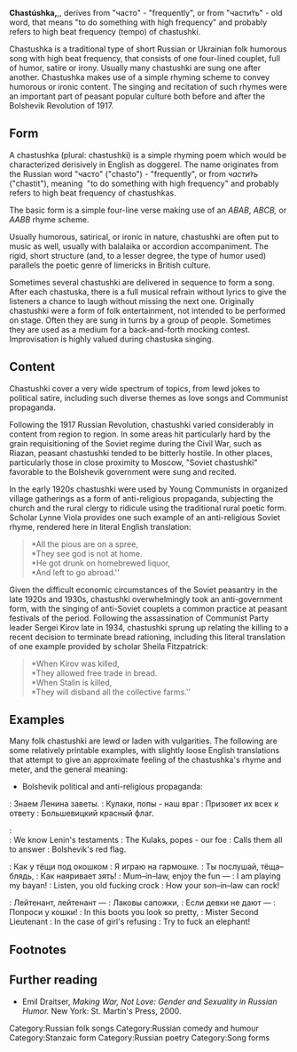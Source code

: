 **Chastúshka,**,, derives from "часто" - "frequently", or from
"части́ть" - old word, that means "to do something with high frequency"
and probably refers to high beat frequency (tempo) of chastushki.

Chastushka is a traditional type of short Russian or Ukrainian folk
humorous song with high beat frequency, that consists of one four-lined
couplet, full of humor, satire or irony. Usually many chastushki are
sung one after another. Chastushka makes use of a simple rhyming scheme
to convey humorous or ironic content. The singing and recitation of such
rhymes were an important part of peasant popular culture both before and
after the Bolshevik Revolution of 1917.

Form
----

A chastushka (plural: chastushki) is a simple rhyming poem which would
be characterized derisively in English as doggerel. The name originates
from the Russian word "часто" ("chasto") - "frequently", or from
*части́ть* ("chastit"), meaning  "to do something with high frequency"
and probably refers to high beat frequency of chastushkas.

The basic form is a simple four-line verse making use of an *ABAB*,
*ABCB,* or *AABB* rhyme scheme.

Usually humorous, satirical, or ironic in nature, chastushki are often
put to music as well, usually with balalaika or accordion accompaniment.
The rigid, short structure (and, to a lesser degree, the type of humor
used) parallels the poetic genre of limericks in British culture.

Sometimes several chastushki are delivered in sequence to form a song.
After each chastuska, there is a full musical refrain without lyrics to
give the listeners a chance to laugh without missing the next one.
Originally chastushki were a form of folk entertainment, not intended to
be performed on stage. Often they are sung in turns by a group of
people. Sometimes they are used as a medium for a back-and-forth mocking
contest. Improvisation is highly valued during chastuska singing.

Content
-------

Chastushki cover a very wide spectrum of topics, from lewd jokes to
political satire, including such diverse themes as love songs and
Communist propaganda.

Following the 1917 Russian Revolution, chastushki varied considerably in
content from region to region. In some areas hit particularly hard by
the grain requisitioning of the Soviet regime during the Civil War, such
as Riazan, peasant chastushki tended to be bitterly hostile. In other
places, particularly those in close proximity to Moscow, "Soviet
chastushki" favorable to the Bolshevik government were sung and recited.

In the early 1920s chastushki were used by Young Communists in organized
village gatherings as a form of anti-religious propaganda, subjecting
the church and the rural clergy to ridicule using the traditional rural
poetic form. Scholar Lynne Viola provides one such example of an
anti-religious Soviet rhyme, rendered here in literal English
translation:

> *All the pious are on a spree,\
> *They see god is not at home.\
> *He got drunk on homebrewed liquor,\
> *And left to go abroad.''

Given the difficult economic circumstances of the Soviet peasantry in
the late 1920s and 1930s, chastushki overwhelmingly took an
anti-government form, with the singing of anti-Soviet couplets a common
practice at peasant festivals of the period. Following the assassination
of Communist Party leader Sergei Kirov late in 1934, chastushki sprung
up relating the killing to a recent decision to terminate bread
rationing, including this literal translation of one example provided by
scholar Sheila Fitzpatrick:

> *When Kirov was killed,\
> *They allowed free trade in bread.\
> *When Stalin is killed,\
> *They will disband all the collective farms.''

Examples
--------

Many folk chastushki are lewd or laden with vulgarities. The following
are some relatively printable examples, with slightly loose English
translations that attempt to give an approximate feeling of the
chastushka's rhyme and meter, and the general meaning:

-   Bolshevik political and anti-religious propaganda:

:   Знаем Ленина заветы.
:   Кулаки, попы - наш враг
:   Призовет их всех к ответу
:   Большевицкий красный флаг.

:   
    :   We know Lenin's testaments
    :   The Kulaks, popes - our foe
    :   Calls them all to answer
    :   Bolshevik's red flag.

:   Как у тёщи под окошком
:   Я играю на гармошке.
:   Ты послушай, тёща–блядь,
:   Как наяривает зять!
    :   Mum–in–law, enjoy the fun —
    :   I am playing my bayan!
    :   Listen, you old fucking crock
    :   How your son–in–law can rock!

:   Лейтенант, лейтенант —
:   Лаковы сапожки,
:   Если девки не дают —
:   Попроси у кошки!
    :   In this boots you look so pretty,
    :   Mister Second Lieutenant
    :   In the case of girl's refusing
    :   Try to fuck an elephant!

Footnotes
---------

Further reading
---------------

-   Emil Draitser, *Making War, Not Love: Gender and Sexuality in
    Russian Humor.* New York: St. Martin's Press, 2000.

Category:Russian folk songs Category:Russian comedy and humour
Category:Stanzaic form Category:Russian poetry Category:Song forms
